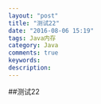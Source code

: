 ```yaml
---
layout: "post"
title: "测试22"
date: "2016-08-06 15:19"
tags: Java内存
category: Java
comments: true
keywords:
description:
---
```


##测试22
